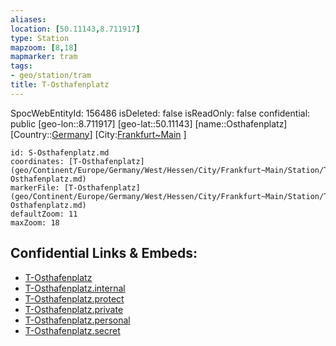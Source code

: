 ```yaml
---
aliases: 
location: [50.11143,8.711917]
type: Station 
mapzoom: [8,18] 
mapmarker: tram 
tags:
- geo/station/tram
title: T-Osthafenplatz
---
```

SpocWebEntityId: 156486
isDeleted: false
isReadOnly: false
confidential: public
[geo-lon::8.711917]
[geo-lat::50.11143]
[name::Osthafenplatz]
[Country::[Germany](geo/Continent/Europe/Germany.md)]
[City:[Frankfurt~Main](geo/Continent/Europe/Germany/West/Hessen/City/Frankfurt~Main.md) ]


```leaflet
id: S-Osthafenplatz.md
coordinates: [T-Osthafenplatz](geo/Continent/Europe/Germany/West/Hessen/City/Frankfurt~Main/Station/T-Osthafenplatz.md)
markerFile: [T-Osthafenplatz](geo/Continent/Europe/Germany/West/Hessen/City/Frankfurt~Main/Station/T-Osthafenplatz.md)
defaultZoom: 11 
maxZoom: 18
```


## Confidential Links & Embeds: 
- [T-Osthafenplatz](../../../../../../../../../../_public/geo/Continent/Europe/Germany/West/Hessen/City/Frankfurt~Main/Station/T-Osthafenplatz.md) 
- [T-Osthafenplatz.internal](../../../../../../../../../../_internal/geo/Continent/Europe/Germany/West/Hessen/City/Frankfurt~Main/Station/T-Osthafenplatz.internal.md) 
- [T-Osthafenplatz.protect](../../../../../../../../../../_protect/geo/Continent/Europe/Germany/West/Hessen/City/Frankfurt~Main/Station/T-Osthafenplatz.protect.md) 
- [T-Osthafenplatz.private](../../../../../../../../../../_private/geo/Continent/Europe/Germany/West/Hessen/City/Frankfurt~Main/Station/T-Osthafenplatz.private.md) 
- [T-Osthafenplatz.personal](../../../../../../../../../../_personal/geo/Continent/Europe/Germany/West/Hessen/City/Frankfurt~Main/Station/T-Osthafenplatz.personal.md) 
- [T-Osthafenplatz.secret](../../../../../../../../../../_secret/geo/Continent/Europe/Germany/West/Hessen/City/Frankfurt~Main/Station/T-Osthafenplatz.secret.md) 
